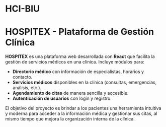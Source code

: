 # HCI-BIU
# HOSPITEX - Plataforma de Gestión Clínica

**HOSPITEX** es una plataforma web desarrollada con **React** que facilita la gestión de servicios médicos en una clínica. Incluye módulos para:

* **Directorio médico** con información de especialistas, horarios y contacto.
* **Servicios médicos** disponibles en la clínica (consultas, emergencias, análisis, etc.).
* **Agendamiento de citas** de manera sencilla y accesible.
* **Autenticación de usuarios** con login y registro.

El objetivo del proyecto es brindar a los pacientes una herramienta intuitiva y moderna para acceder a la información médica y gestionar sus citas, al mismo tiempo que mejora la organización interna de la clínica.
